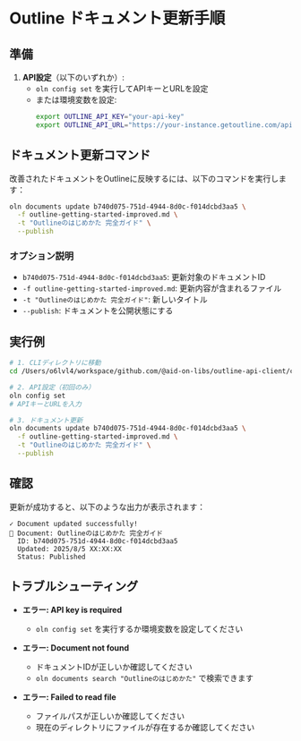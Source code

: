 # Outline ドキュメント更新手順

## 準備

1. **API設定**（以下のいずれか）:
   - `oln config set` を実行してAPIキーとURLを設定
   - または環境変数を設定:
     ```bash
     export OUTLINE_API_KEY="your-api-key"
     export OUTLINE_API_URL="https://your-instance.getoutline.com/api"
     ```

## ドキュメント更新コマンド

改善されたドキュメントをOutlineに反映するには、以下のコマンドを実行します：

```bash
oln documents update b740d075-751d-4944-8d0c-f014dcbd3aa5 \
  -f outline-getting-started-improved.md \
  -t "Outlineのはじめかた 完全ガイド" \
  --publish
```

### オプション説明

- `b740d075-751d-4944-8d0c-f014dcbd3aa5`: 更新対象のドキュメントID
- `-f outline-getting-started-improved.md`: 更新内容が含まれるファイル
- `-t "Outlineのはじめかた 完全ガイド"`: 新しいタイトル
- `--publish`: ドキュメントを公開状態にする

## 実行例

```bash
# 1. CLIディレクトリに移動
cd /Users/o6lvl4/workspace/github.com/@aid-on-libs/outline-api-client/cli

# 2. API設定（初回のみ）
oln config set
# APIキーとURLを入力

# 3. ドキュメント更新
oln documents update b740d075-751d-4944-8d0c-f014dcbd3aa5 \
  -f outline-getting-started-improved.md \
  -t "Outlineのはじめかた 完全ガイド" \
  --publish
```

## 確認

更新が成功すると、以下のような出力が表示されます：

```
✓ Document updated successfully!
📄 Document: Outlineのはじめかた 完全ガイド
  ID: b740d075-751d-4944-8d0c-f014dcbd3aa5
  Updated: 2025/8/5 XX:XX:XX
  Status: Published
```

## トラブルシューティング

- **エラー: API key is required**
  - `oln config set` を実行するか環境変数を設定してください

- **エラー: Document not found**
  - ドキュメントIDが正しいか確認してください
  - `oln documents search "Outlineのはじめかた"` で検索できます

- **エラー: Failed to read file**
  - ファイルパスが正しいか確認してください
  - 現在のディレクトリにファイルが存在するか確認してください